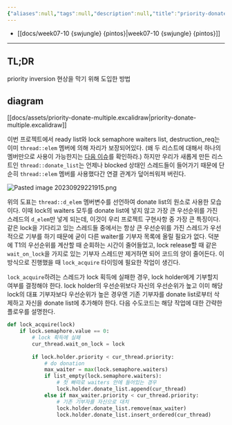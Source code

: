 ```yaml
---
{"aliases":null,"tags":null,"description":null,"title":"priority-donate-multiple {swjungle} {pintos}","created":"2023-09-29T22:08:20","updated":"2024-01-09T01:27:30","dg-publish":true,"permalink":"/docs/priority-donate-multiple {swjungle} {pintos}/","dgPassFrontmatter":true}
---
```


- [[docs/week07-10 {swjungle} {pintos}\|week07-10 {swjungle} {pintos}]]
___

## TL;DR

priority inversion 현상을 막기 위해 도입한 방법

## diagram

[[docs/assets/priority-donate-multiple.excalidraw\|priority-donate-multiple.excalidraw]]  

이번 프로젝트에서 ready list와 lock semaphore waiters list, destruction_req는 이미 `thread::elem` 멤버에 의해 자리가 보장되어있다. (왜 두 리스트에 대해서 하나의 멤버만으로 사용이 가능한지는 [다음 이슈](https://github.com/ChoiWheatley/swjungle-week07-09/issues/13)를 확인하라.) 하지만 우리가 새롭게 만든 리스트인 `thread::donate_list`는 언제나 blocked 상태인 스레드들이 들어가기 때문에 단순히 `thread::elem` 멤버를 사용했다간 연결 관계가 덮어씌워져 버린다.

![Pasted image 20230929221915.png](/img/user/docs/assets/Pasted%20image%2020230929221915.png)

위의 도표는 `thread::d_elem` 멤버변수를 선언하여 donate list의 원소로 사용한 모습이다. 이때 lock의 waiters 모두를 donate list에 넣지 않고 가장 큰 우선순위를 가진 스레드의 `d_elem`만 넣게 되는데, 이것이 우리 프로젝트 구현사항 중 가장 큰 특징이다. 같은 lock을 기다리고 있는 스레드들 중에서는 항상 큰 우선순위를 가진 스레드가 우선적으로 기부를 하기 때문에 굳이 다른 waiter를 기부자 목록에 올릴 필요가 없다. 덕분에 T1의 우선순위를 계산할 때 순회하는 시간이 줄어들었고, lock release할 때 같은 `wait_on_lock`을 가지로 있는 기부자 스레드만 제거하면 되어 코드의 양이 줄어든다. 이 방식으로 진행했을 때 `lock_acquire` 타이밍에 필요한 작업이 생긴다.

`lock_acquire`하려는 스레드가 lock 획득에 실패한 경우, lock holder에게 기부할지 여부를 결정해야 한다. lock holder의 우선순위보다 자신의 우선순위가 높고 이미 해당 lock의 대표 기부자보다 우선순위가 높은 경우엔 기존 기부자를 donate list로부터 삭제하고 자신을 donate list에 추가해야 한다. 다음 수도코드는 해당 작업에 대한 간략한 플로우를 설명한다.

```python
def lock_acquire(lock)
	if lock.semaphore.value == 0:
		# lock 획득에 실패
		cur_thread.wait_on_lock = lock
	
		if lock.holder.priority < cur_thread.priority:
			# do donation
			max_waiter = max(lock.semaphore.waiters)
			if list_empty(lock.semaphore.waiters):
				# 첫 빠따로 waiters 안에 들어있는 경우
				lock.holder.donate_list.append(cur_thread)
			else if max_waiter.priority < cur_thread.priority:
				# 기존 기부자를 자신으로 대치
				lock.holder.donate_list.remove(max_waiter)
				lock.holder.donate_list.insert_ordered(cur_thread)
```

